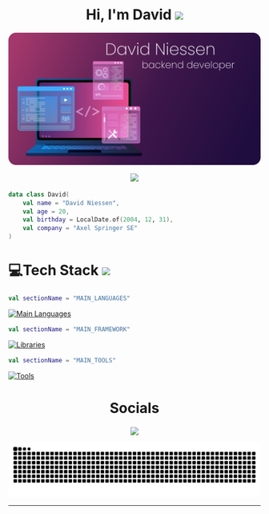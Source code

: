 <h1 align="center"> Hi, I'm David <a href="#"><img src = "https://raw.githubusercontent.com/MartinHeinz/MartinHeinz/master/wave.gif" width = 30px><a/></h1>

<a href="#"><img src="https://github.com/DavidNiessen/DavidNiessen/blob/master/assets/img/banner.png"/></a>

<p align="center">
	<a href="#">
		<img src="https://readme-typing-svg.demolab.com?font=Fira+Code&size=28&pause=1000&width=435&lines=Backend+Developer;Kotlin+%7C+Java;Spring&center=true">
	</a>
</p>

```kt
data class David(
	val name = "David Niessen",
	val age = 20,
	val birthday = LocalDate.of(2004, 12, 31),
	val company = "Axel Springer SE"
)
```

# 💻Tech Stack <a href="#"><img src = "https://media2.giphy.com/media/QssGEmpkyEOhBCb7e1/giphy.gif?cid=ecf05e47a0n3gi1bfqntqmob8g9aid1oyj2wr3ds3mg700bl&rid=giphy.gif" width = 32px></a>

<!-- https://skillicons.dev -->
```kt
val sectionName = "MAIN_LANGUAGES"
```
[![Main Languages](https://skillicons.dev/icons?i=kotlin,java)](#)
```kt
val sectionName = "MAIN_FRAMEWORK"
```
[![Libraries](https://skillicons.dev/icons?i=spring)](#)
```kt
val sectionName = "MAIN_TOOLS"
```
[![Tools](https://skillicons.dev/icons?i=hibernate,mongo,mysql,grafana,aws,kubernetes,cloudflare,git,github,githubactions,jenkins,gradle,maven,idea)](#)

<div align="center">
  <h1><b>Socials</b></h1>
  </div>
<p align="center">
<a href="https://www.linkedin.com/in/dniessen/" target="_blank"><img align="center" src="https://skillicons.dev/icons?i=linkedin" /></a>
	
<p>
<p align="center">
  <!-- https://platane.me/snk/ -->
  <a href="#"><img src="https://github.com/DavidNiessen/DavidNiessen/blob/output/github-contribution-grid-snake-dark.svg" alt="snake"></a>

</p>

---
